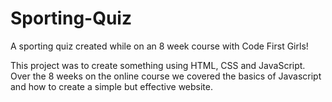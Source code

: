 # Sporting-Quiz
A sporting quiz created while on an 8 week course with Code First Girls! 

This project was to create something using HTML, CSS and JavaScript.
Over the 8 weeks on the online course we covered the basics of Javascript and how to create a simple but effective website. 

